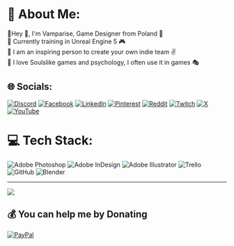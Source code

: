 # 💫 About Me:
🔭Hey 🖤, I'm Vamparise, Game Designer from Poland 🤟<br>👯 Currently training in Unreal Engine 5 🎮<br>🤝 I am an inspiring person to create your own indie team ✌<br>💬 I love Soulslike games and psychology, I often use it in games 🎭


## 🌐 Socials:
[![Discord](https://img.shields.io/badge/Discord-%237289DA.svg?logo=discord&logoColor=white)](https://discord.gg/vampress_loli) [![Facebook](https://img.shields.io/badge/Facebook-%231877F2.svg?logo=Facebook&logoColor=white)](https://facebook.com/https://www.facebook.com/Vamparise/) [![LinkedIn](https://img.shields.io/badge/LinkedIn-%230077B5.svg?logo=linkedin&logoColor=white)](https://linkedin.com/in/https://www.linkedin.com/in/fuchsgabriel/) [![Pinterest](https://img.shields.io/badge/Pinterest-%23E60023.svg?logo=Pinterest&logoColor=white)](https://pinterest.com/https://pl.pinterest.com/Vamparise/) [![Reddit](https://img.shields.io/badge/Reddit-%23FF4500.svg?logo=Reddit&logoColor=white)](https://reddit.com/user/https://www.reddit.com/user/Kaisadria/) [![Twitch](https://img.shields.io/badge/Twitch-%239146FF.svg?logo=Twitch&logoColor=white)](https://twitch.tv/vampress_loli) [![X](https://img.shields.io/badge/X-black.svg?logo=X&logoColor=white)](https://x.com/https://x.com/Guild_Vamparise) [![YouTube](https://img.shields.io/badge/YouTube-%23FF0000.svg?logo=YouTube&logoColor=white)](https://youtube.com/@https://www.youtube.com/@Vamparise) 

# 💻 Tech Stack:
![Adobe Photoshop](https://img.shields.io/badge/adobe%20photoshop-%2331A8FF.svg?style=for-the-badge&logo=adobe%20photoshop&logoColor=white) ![Adobe InDesign](https://img.shields.io/badge/Adobe%20InDesign-49021F?style=for-the-badge&logo=adobeindesign&logoColor=FF3366) ![Adobe Illustrator](https://img.shields.io/badge/adobe%20illustrator-%23FF9A00.svg?style=for-the-badge&logo=adobe%20illustrator&logoColor=white) ![Trello](https://img.shields.io/badge/Trello-%23026AA7.svg?style=for-the-badge&logo=Trello&logoColor=white) ![GitHub](https://img.shields.io/badge/github-%23121011.svg?style=for-the-badge&logo=github&logoColor=white) ![Blender](https://img.shields.io/badge/blender-%23F5792A.svg?style=for-the-badge&logo=blender&logoColor=white)

---
[![](https://visitcount.itsvg.in/api?id=Vamparise&icon=0&color=4)](https://visitcount.itsvg.in)

  ## 💰 You can help me by Donating
  [![PayPal](https://img.shields.io/badge/PayPal-00457C?style=for-the-badge&logo=paypal&logoColor=white)](https://paypal.me/https://paypal.me/Kaisadria?country.x=PL&locale.x=pl_PL) 

  
<!-- Proudly created with GPRM ( https://gprm.itsvg.in ) -->
